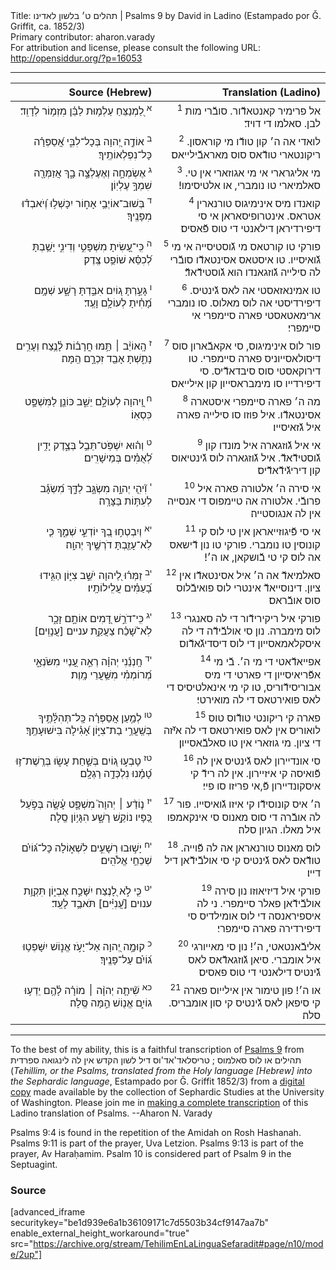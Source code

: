 <html>
<head></head>
<body>
Title: תהלים ט׳ בלשון לאדינו | Psalms 9 by David in Ladino (Estampado por Ǧ. Griffit, ca. 1852/3)<br />
Primary contributor: aharon.varady<br />
For attribution and license, please consult the following URL: <a href="http://opensiddur.org/?p=16053">http://opensiddur.org/?p=16053</a>
<p />
<hr />

<table style="margin-left: auto;margin-right: auto;" class="draggable">
<thead><tr><th id="x" style="text-align: right;">Source (Hebrew)</th><th style="text-align: right;">Translation (Ladino)</th></tr></thead>
<tbody>
<tr><td style="vertical-align:top;" width="46%">
<div class="liturgy" lang="he" style="text-align: right;">
<sup>א</sup>&nbsp;לַ֭מְנַצֵּחַ 
עַלְמ֥וּת לַבֵּ֗ן 
מִזְמ֥וֹר לְדָוִֽד׃
</span></div></td>

<td style="vertical-align:top;" width="53%">
<div class="ladino" lang="lad" style="text-align: right;">
<sup>1</sup>&nbsp;אל פרימיר קאנטאדﬞור. 
סובﬞרי מות לבן. 
סאלמו די דויד׃
</span></div></td></tr>


<tr><td style="vertical-align:top;" width="46%">
<div class="liturgy" lang="he" style="text-align: right;">
<sup>ב</sup>&nbsp;אוֹדֶ֣ה יְ֭הוָה בְּכָל־לִבִּ֑י 
אֲ֝סַפְּרָ֗ה כָּל־נִפְלְאוֹתֶֽיךָ׃
</span></div></td>

<td style="vertical-align:top;" width="53%">
<div class="ladino" lang="lad" style="text-align: right;">
<sup>2</sup>&nbsp;לואדי אה ה׳ קון טודﬞו מי קוראסון. 
ריקונטארי טודﬞאס סוס מאראבﬞילייאס׃
</span></div></td></tr>


<tr><td style="vertical-align:top;" width="46%">
<div class="liturgy" lang="he" style="text-align: right;">
<sup>ג</sup>&nbsp;אֶשְׂמְחָ֣ה וְאֶעֶלְצָ֣ה בָ֑ךְ 
אֲזַמְּרָ֖ה שִׁמְךָ֣ 
עֶלְיֽוֹן׃
</span></div></td>

<td style="vertical-align:top;" width="53%">
<div class="ladino" lang="lad" style="text-align: right;">
<sup>3</sup>&nbsp;מי אליגרארי אי מי אגוזארי אין טי. 
סאלמיארי טו נומברי, 
או אלטיסימו!׃
</span></div></td></tr>


<tr><td style="vertical-align:top;" width="46%">
<div class="liturgy" lang="he" style="text-align: right;">
<sup>ד</sup>&nbsp;בְּשׁוּב־אוֹיְבַ֥י אָח֑וֹר 
יִכָּשְׁל֥וּ וְ֝יֹאבְד֗וּ מִפָּנֶֽיךָ׃
</span></div></td>

<td style="vertical-align:top;" width="53%">
<div class="ladino" lang="lad" style="text-align: right;">
<sup>4</sup>&nbsp;קואנדו מיס אינימיגוס טורנארין אטראס. 
אינטרופיסאראן אי סי דיפירדיראן דילאנטי די טוס פﬞאסיס׃
</span></div></td></tr>


<tr><td style="vertical-align:top;" width="46%">
<div class="liturgy" lang="he" style="text-align: right;">
<sup>ה</sup>&nbsp;כִּֽי־עָ֭שִׂיתָ מִשְׁפָּטִ֣י וְדִינִ֑י 
יָשַׁ֥בְתָּ לְ֝כִסֵּ֗א שׁוֹפֵ֥ט צֶֽדֶק׃
</span></div></td>

<td style="vertical-align:top;" width="53%">
<div class="ladino" lang="lad" style="text-align: right;">
<sup>5</sup>&nbsp;פורקי טו קורטאס מי גﬞוסטיסייה אי מי גﬞואיסייו. 
טו איסטאס אסינטאדﬞו סובﬞרי לה סילייה גﬞוזגאנדו הוא גﬞוסטידﬞאדﬞ׃
</span></div></td></tr>


<tr><td style="vertical-align:top;" width="46%">
<div class="liturgy" lang="he" style="text-align: right;">
<sup>ו</sup>&nbsp;גָּעַ֣רְתָּ ג֭וֹיִם 
אִבַּ֣דְתָּ רָשָׁ֑ע 
שְׁמָ֥ם מָ֝חִ֗יתָ לְעוֹלָ֥ם וָעֶֽד׃
</span></div></td>

<td style="vertical-align:top;" width="53%">
<div class="ladino" lang="lad" style="text-align: right;">
<sup>6</sup>&nbsp;טו אמינאזאסטי אה לאס גﬞינטיס. 
דיפירדיסטי אה לוס מאלוס. 
סו נומברי ארימאטאסטי פארה סיימפרי אי סיימפרי׃
</span></div></td></tr>


<tr><td style="vertical-align:top;" width="46%">
<div class="liturgy" lang="he" style="text-align: right;">
<sup>ז</sup>&nbsp;הָֽאוֹיֵ֨ב ׀ תַּ֥מּוּ 
חֳרָב֗וֹת לָ֫נֶ֥צַח 
וְעָרִ֥ים נָתַ֑שְׁתָּ 
אָבַ֖ד זִכְרָ֣ם הֵֽמָּה׃
</span></div></td>

<td style="vertical-align:top;" width="53%">
<div class="ladino" lang="lad" style="text-align: right;">
<sup>7</sup>&nbsp;פור לוס אינימיגוס, 
סי אקאבﬞארון סוס דיסולאסייוניס פארה סיימפרי. 
טו דירוקאסטי סוס סיבדאדﬞיס. 
סי דיפירדייו סו מימבראסייון קון אילייאס׃
</span></div></td></tr>


<tr><td style="vertical-align:top;" width="46%">
<div class="liturgy" lang="he" style="text-align: right;">
<sup>ח</sup>&nbsp;וַֽ֭יהוָה לְעוֹלָ֣ם יֵשֵׁ֑ב 
כּוֹנֵ֖ן לַמִּשְׁפָּ֣ט כִּסְאֽוֹ׃
</span></div></td>

<td style="vertical-align:top;" width="53%">
<div class="ladino" lang="lad" style="text-align: right;">
<sup>8</sup>&nbsp;מה ה׳ פארה סיימפרי איסטארה אסינטאדﬞו. 
איל פוזו סו סילייה פארה איל גﬞזאיסייו׃
</span></div></td></tr>


<tr><td style="vertical-align:top;" width="46%">
<div class="liturgy" lang="he" style="text-align: right;">
<sup>ט</sup>&nbsp;וְה֗וּא יִשְׁפֹּֽט־תֵּבֵ֥ל בְּצֶ֑דֶק 
יָדִ֥ין לְ֝אֻמִּ֗ים בְּמֵישָׁרִֽים׃
</span></div></td>

<td style="vertical-align:top;" width="53%">
<div class="ladino" lang="lad" style="text-align: right;">
<sup>9</sup>&nbsp;אי איל גﬞוזגארה איל מונדו קון גﬞוסטידﬞאדﬞ. 
איל גﬞוזגארה לוס גﬞינטיאוס קון דיריגﬞידﬞאדﬞיס׃
</span></div></td></tr>


<tr><td style="vertical-align:top;" width="46%">
<div class="liturgy" lang="he" style="text-align: right;">
<sup>י</sup>&nbsp;וִ֘יהִ֤י יְהוָ֣ה מִשְׂגָּ֣ב לַדָּ֑ךְ 
מִ֝שְׂגָּ֗ב לְעִתּ֥וֹת בַּצָּרָֽה׃
</span></div></td>

<td style="vertical-align:top;" width="53%">
<div class="ladino" lang="lad" style="text-align: right;">
<sup>10</sup>&nbsp;אי סירה ה׳ אלטורה פארה איל פרובﬞי. 
אלטורה אה טיימפוס די אנסייה אין לה אנגוסטייה׃
</span></div></td></tr>


<tr><td style="vertical-align:top;" width="46%">
<div class="liturgy" lang="he" style="text-align: right;">
<sup>יא</sup>&nbsp;וְיִבְטְח֣וּ בְ֭ךָ יוֹדְעֵ֣י שְׁמֶ֑ךָ 
כִּ֤י לֹֽא־עָזַ֖בְתָּ דֹרְשֶׁ֣יךָ יְהוָֽה׃
</span></div></td>

<td style="vertical-align:top;" width="53%">
<div class="ladino" lang="lad" style="text-align: right;">
<sup>11</sup>&nbsp;אי סי פﬞיגוזייאראן אין טי לוס קי קונוסין טו נומברי. 
פורקי טו נון דﬞישאס אה לוס קי טי בﬞושקאן, או ה׳!׃
</span></div></td></tr>


<tr><td style="vertical-align:top;" width="46%">
<div class="liturgy" lang="he" style="text-align: right;">
<sup>יב</sup>&nbsp;זַמְּר֗וּ לַ֭יהוָה יֹשֵׁ֣ב צִיּ֑וֹן 
הַגִּ֥ידוּ בָ֝עַמִּ֗ים עֲלִֽילוֹתָֽיו׃
</span></div></td>

<td style="vertical-align:top;" width="53%">
<div class="ladino" lang="lad" style="text-align: right;">
<sup>12</sup>&nbsp;סאלמיאדﬞ אה ה׳ איל אסינטאדﬞו אין ציון. 
דינוסייאדﬞ אינטרי לוס פואיבﬞלוס סוס אובﬞראס׃
</span></div></td></tr>


<tr><td style="vertical-align:top;" width="46%">
<div class="liturgy" lang="he" style="text-align: right;">
<sup>יג</sup>&nbsp;כִּֽי־דֹרֵ֣שׁ דָּ֭מִים אוֹתָ֣ם זָכָ֑ר 
לֹֽא־שָׁ֝כַ֗ח צַעֲקַ֥ת עניים [עֲנָוִֽים׃]
</span></div></td>

<td style="vertical-align:top;" width="53%">
<div class="ladino" lang="lad" style="text-align: right;">
<sup>13</sup>&nbsp;פורקי איל ריקירידﬞור די לה סאנגרי לוס מימברה. 
נון סי אולבﬞידﬞה די לה איסקלאמאסייון די לוס דיסדיגﬞאדﬞוס׃
</span></div></td></tr>


<tr><td style="vertical-align:top;" width="46%">
<div class="liturgy" lang="he" style="text-align: right;">
<sup>יד</sup>&nbsp;חָֽנְנֵ֬נִי יְהוָ֗ה 
רְאֵ֣ה עָ֭נְיִי מִשֹּׂנְאָ֑י 
מְ֝רוֹמְמִ֗י מִשַּׁ֥עֲרֵי מָֽוֶת׃
</span></div></td>

<td style="vertical-align:top;" width="53%">
<div class="ladino" lang="lad" style="text-align: right;">
<sup>14</sup>&nbsp;אפייאדﬞאטי די מי ה׳. 
בﬞי מי אפﬞריאיסייון די פארטי די מיס אבוריסידﬞוריס, 
טו קי מי אינאלטיסיס די לאס פואירטאס די לה מואירטי׃
</span></div></td></tr>


<tr><td style="vertical-align:top;" width="46%">
<div class="liturgy" lang="he" style="text-align: right;">
<sup>טו</sup>&nbsp;לְמַ֥עַן אֲסַפְּרָ֗ה כָּֽל־תְּהִלָּ֫תֶ֥יךָ בְּשַֽׁעֲרֵ֥י בַת־צִיּ֑וֹן 
אָ֝גִ֗ילָה בִּישׁוּעָתֶֽךָ׃
</span></div></td>

<td style="vertical-align:top;" width="53%">
<div class="ladino" lang="lad" style="text-align: right;">
<sup>15</sup>&nbsp;פארה קי ריקונטי טודﬞוס טוס לואוריס אין לאס פואירטאס די לה איﬞזה די ציון. 
מי גוזארי אין טו סאלבﬞאסייון׃
</span></div></td></tr>


<tr><td style="vertical-align:top;" width="46%">
<div class="liturgy" lang="he" style="text-align: right;">
<sup>טז</sup>&nbsp;טָבְע֣וּ ג֭וֹיִם בְּשַׁ֣חַת עָשׂ֑וּ 
בְּרֶֽשֶׁת־ז֥וּ טָ֝מָ֗נוּ נִלְכְּדָ֥ה רַגְלָֽם׃
</span></div></td>

<td style="vertical-align:top;" width="53%">
<div class="ladino" lang="lad" style="text-align: right;">
<sup>16</sup>&nbsp;סי אונדיירון לאס גﬞינטיס אין לה פﬞואיסה קי איזיירון. 
אין לה רידﬞ קי איסקונדיירון פﬞ,אי פריזו סו פיי׃
</span></div></td></tr>


<tr><td style="vertical-align:top;" width="46%">
<div class="liturgy" lang="he" style="text-align: right;">
<sup>יז</sup>&nbsp;נ֤וֹדַ֨ע ׀ יְהוָה֮ מִשְׁפָּ֪ט 
עָ֫שָׂ֥ה בְּפֹ֣עַל כַּ֭פָּיו נוֹקֵ֣שׁ רָשָׁ֑ע 
הִגָּי֥וֹן סֶֽלָה׃
</span></div></td>

<td style="vertical-align:top;" width="53%">
<div class="ladino" lang="lad" style="text-align: right;">
<sup>17</sup>&nbsp;ה׳ איס קונוסידﬞו קי איזו גﬞואיסייו. 
פור לה אובﬞרה די סוס מאנוס סי אינקאמפו איל מאלו. 
הגיון סלה׃
</span></div></td></tr>


<tr><td style="vertical-align:top;" width="46%">
<div class="liturgy" lang="he" style="text-align: right;">
<sup>יח</sup>&nbsp;יָשׁ֣וּבוּ רְשָׁעִ֣ים לִשְׁא֑וֹלָה 
כָּל־גּ֝וֹיִ֗ם שְׁכֵחֵ֥י אֱלֹהִֽים׃
</span></div></td>

<td style="vertical-align:top;" width="53%">
<div class="ladino" lang="lad" style="text-align: right;">
<sup>18</sup>&nbsp;לוס מאנוס טורנאראן אה לה פﬞוייה. 
טודﬞאס לאס גﬞינטיס קי סי אולבﬞידﬞאן דיל דייו׃
</span></div></td></tr>


<tr><td style="vertical-align:top;" width="46%">
<div class="liturgy" lang="he" style="text-align: right;">
<sup>יט</sup>&nbsp;כִּ֤י לֹ֣א לָ֭נֶצַח יִשָּׁכַ֣ח אֶבְי֑וֹן 
תִּקְוַ֥ת ענוים [עֲ֝נִיִּ֗ים] תֹּאבַ֥ד לָעַֽד׃
</span></div></td>

<td style="vertical-align:top;" width="53%">
<div class="ladino" lang="lad" style="text-align: right;">
<sup>19</sup>&nbsp;פורקי איל דיזיאוזו נון סירה אולבﬞידﬞאן פאלר סיימפרי. 
ני לה איספיראנסה די לוס אומילדיס סי דיפירדירה פארה סיימפרי׃
</span></div></td></tr>


<tr><td style="vertical-align:top;" width="46%">
<div class="liturgy" lang="he" style="text-align: right;">
<sup>כ</sup>&nbsp;קוּמָ֣ה יְ֭הוָה 
אַל־יָעֹ֣ז אֱנ֑וֹשׁ 
יִשָּׁפְט֥וּ ג֝וֹיִ֗ם עַל־פָּנֶֽיךָ׃
</span></div></td>

<td style="vertical-align:top;" width="53%">
<div class="ladino" lang="lad" style="text-align: right;">
<sup>20</sup>&nbsp;אליבﬞאנטאטי, ה׳! 
נון סי מאייורגי איל אומברי. 
סיאן גﬞוזגאדﬞאס לאס גﬞינטיס דילאנטי די טוס פאסיס׃
</span></div></td></tr>


<tr><td style="vertical-align:top;" width="46%">
<div class="liturgy" lang="he" style="text-align: right;">
<sup>כא</sup>&nbsp;שִׁ֘יתָ֤ה יְהוָ֨ה ׀ 
מוֹרָ֗ה לָ֫הֶ֥ם יֵדְע֥וּ גוֹיִ֑ם אֱנ֖וֹשׁ הֵ֣מָּה 
סֶּֽלָה׃
</span></div></td>

<td style="vertical-align:top;" width="53%">
<div class="ladino" lang="lad" style="text-align: right;">
<sup>21</sup>&nbsp;או ה׳! 
פון טימור אין אילייוס פארה קי סיפאן לאס גﬞינטיס קי סון אומבריס. 
סלה׃
</span></div></td>
</tr>
</tbody></table>

<hr />

To the best of my ability, this is a faithful transcription of <a href="https://en.wikipedia.org/wiki/Psalm_9">Psalms 9</a> from תהילים או לוס סאלמוס ; טריסלאד'אד'וס דיל לשון הקדש אין לה לינגואה ספרדית (<em>Tehillim, or the Psalms, translated from the Holy language [Hebrew] into the Sephardic language</em>, Estampado por Ǧ. Griffit 1852/3) from a <a href="http://digitalcollections.lib.washington.edu/cdm/compoundobject/collection/p16786coll3/id/2453/rec/">digital copy</a> made available by the collection of Sephardic Studies at the University of Washington. Please join me in <a href="https://he.wikisource.org/wiki/%D7%9E%D7%A4%D7%AA%D7%97:Tehilim,_o_los_Salmos,_trezladados_del_leshon_ha-%E1%B8%B3odesh_en_la_lingua_Sefaradit.pdf">making a complete transcription</a> of this Ladino translation of Psalms. --Aharon N. Varady

Psalms 9:4 is found in the repetition of the Amidah on Rosh Hashanah. Psalms 9:11 is part of the prayer, Uva Letzion. Psalms 9:13 is part of the prayer, Av Haraḥamim. Psalm 10 is considered part of Psalm 9 in the Septuagint.

<h3>Source</h3>

[advanced_iframe securitykey="be1d939e6a1b36109171c7d5503b34cf9147aa7b" enable_external_height_workaround="true" src="https://archive.org/stream/TehilimEnLaLinguaSefaradit#page/n10/mode/2up"]

</body>
</html>